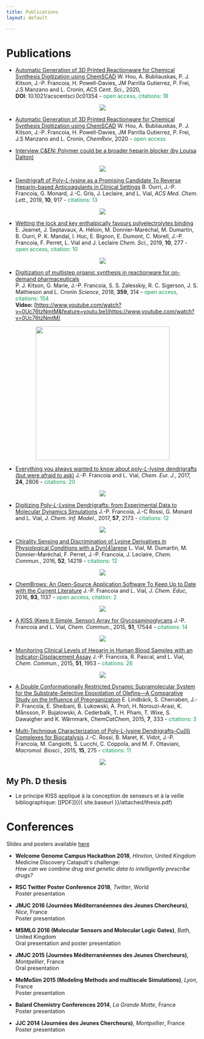 ```yaml
---
title: Publications
layout: default

---
```


# Publications

- [Automatic Generation of 3D Printed Reactionware for Chemical Synthesis
Digitization using ChemSCAD](https://pubs.acs.org/doi/10.1021/acscentsci.0c01354)
W. Hou, A. Bubliauskas, P. J. Kitson, J.-P. Francoia, H. Powell-Davies,
JM Parrilla Gutierrez, P. Frei, J.S Manzano and L. Cronin, *ACS Cent. Sci.*,
2020, **DOI**:&nbsp;10.1021/acscentsci.0c01354 - <font color="#159957">open access, citations: 18</font>  
<p align="center">
  <img src="images/chemscad.gif">
</p>

- [Automatic Generation of 3D Printed Reactionware for Chemical Synthesis
Digitization using ChemSCAD](https://chemrxiv.org/s/01c0cd28362e763c438f)
W. Hou, A. Bubliauskas, P. J. Kitson, J.-P. Francoia, H. Powell-Davies,
JM Parrilla Gutierrez, P. Frei, J.S Manzano and L. Cronin, *ChemRxiv*, 2020 - <font color="#159957">open access</font>  

- [Interview C&EN: Polymer could be a broader heparin blocker (by Louisa
Dalton)](https://cen.acs.org/pharmaceuticals/drug-development/Polymer-broader-heparin-blocker/97/web/2019/06)
<p align="center">
  <img src="images/cen_news.jpg">
</p>

- [Dendrigraft of Poly-*L*-lysine as a Promising Candidate To Reverse
Heparin-based Anticoagulants in Clinical Settings](https://pubs.acs.org/doi/abs/10.1021/acsmedchemlett.9b00090)
B. Ourri, J.-P. Francoia, G. Monard, J.-C. Gris, J. Leclaire, and L. Vial,
*ACS Med. Chem. Lett.*, 2019, **10**, 917 - <font color="#159957">citations: 13</font>  
<p align="center">
  <img src="images/protamine.jpg">
</p>

- [Wetting the lock and key enthalpically favours polyelectrolytes
binding](https://pubs.rsc.org/en/content/articlelanding/2019/sc/c8sc02966k)
E. Jeamet, J. Septavaux, A. Héloin, M. Donnier-Maréchal, M. Dumartin,
B. Ourri, P. K. Mandal, I. Huc, E. Bignon, E. Dumont, C. Morell,
J.-P. Francoia, F. Perret, L. Vial and J. Leclaire *Chem. Sci.*, 2019, **10**, 277 - <font color="#159957">open access, citation: 10</font>  

<p align="center">
  <img src="images/wet_and_lock.jpg">
</p>

- [Digitization of multistep organic synthesis in reactionware for on-demand
pharmaceuticals](http://science.sciencemag.org/content/359/6373/314)  
P. J. Kitson, G. Marie, J.-P. Francoia, S. S. Zalesskiy, R. C. Sigerson,
J. S. Mathieson and L. Cronin *Science*, 2018, **359**, 314 - <font color="#159957">open access, citations: 154</font>  
**Video:** [https://www.youtube.com/watch?v=0Uc76tzNmtM&feature=youtu.be](https://www.youtube.com/watch?v=0Uc76tzNmtM)

<p align="center">
  <img width="350px" src="images/baclofen.gif">
</p>

- [Everything you always wanted to know about poly-*L*-lysine dendrigrafts
(but were afraid to ask)](http://onlinelibrary.wiley.com/wol1/doi/10.1002/chem.201704147)
J.-P. Francoia and L. Vial, *Chem. Eur. J.*, 2017, **24**, 2806 - <font color="#159957">citations: 20</font>  
<p align="center">
  <img src="images/review.jpg">
</p>

- [Digitizing Poly-*L*-Lysine Dendrigrafts: from Experimental Data to
Molecular Dynamics Simulations](http://pubs.acs.org/doi/pdf/10.1021/acs.jcim.7b00258)
J.-P. Francoia, J.-C Rossi, G. Monard and L. Vial, *J. Chem. Inf. Model.*,
2017, **57**, 2173 - <font color="#159957">citations:&nbsp;12</font>  
<p align="center">
  <img src="images/digitizing.gif">
</p>

- [Chirality Sensing and Discrimination of Lysine
Derivatives in Physiological Conditions with a
Dyn\[4\]arene](http://pubs.rsc.org/en/content/articlelanding/2016/cc/c6cc07713g)
L. Vial, M. Dumartin, M. Donnier-Maréchal, F. Perret, J.-P. Francoia,
J. Leclaire, *Chem. Commun.*, 2016, **52**, 14219 - <font color="#159957">citations: 12</font>  
<p align="center">
  <img src="images/chirality.gif">
</p>

- [ChemBrows: An Open-Source Application Software To Keep Up to Date with the
Current Literature](http://pubs.acs.org/doi/abs/10.1021/acs.jchemed.6b00024)
J.-P. Francoia and L. Vial, *J. Chem. Educ*, 2016, **93**, 1137 - <font color="#159957">open access, citation: 2</font>  
<p align="center">
  <img src="images/cb.gif">
</p>

- [A KISS (Keep It Simple, Sensor) Array for
Glycosaminoglycans](http://pubs.rsc.org/en/content/articlelanding/2014/cc/c5cc07628e)
J.-P. Francoia and L. Vial, *Chem. Commun.*, 2015, **51**, 17544 - <font color="#159957">citations: 14</font>  
<p align="center">
  <img src="images/kiss.gif">
</p>

- [Monitoring Clinical Levels of Heparin in Human
Blood Samples with an Indicator-Displacement Assay](http://pubs.rsc.org/en/Content/ArticleLanding/2015/CC/c4cc08563a)
J.-P. Francoia, R. Pascal, and L. Vial, *Chem. Commun.*, 2015, **51**, 1953 - <font color="#159957">citations: 26</font>  
<p align="center">
  <img src="images/heparin.gif">
</p>

- [A Double Conformationally Restricted Dynamic Supramolecular
System for the Substrate-Selective Epoxidation of
Olefins—A Comparative Study on the Influence of
Preorganization](http://onlinelibrary.wiley.com/doi/10.1002/cctc.201402726/full)
E. Lindbäck, S. Cherraben, J.-P. Francoïa, E. Sheibani, B. Lukowski,
A. Proñ, H. Norouzi-Arasi, K. Månsson, P. Bujalowski, A. Cederbalk,
T. H. Pham, T. Wixe, S. Dawaigher and K. Wärnmark, *ChemCatChem*, 2015,
**7**, 333 - <font color="#159957">citations: 3</font>  

- [Multi-Technique Characterization of Poly-L-lysine Dendrigrafts–Cu(II)
Complexes for Biocatalysis](http://onlinelibrary.wiley.com/doi/10.1002/mabi.201400341)
J.-C. Rossi, B. Maret, K. Vidot, J.-P. Francoia, M. Cangiotti, S. Lucchi,
C. Coppola, and M. F. Ottaviani, *Macromol. Biosci.*, 2015, **15**, 275 - <font color="#159957">citations: 11</font>  
<p align="center">
  <img src="images/chara.png">
</p>

## My Ph. D thesis

- Le principe KISS appliqué à la conception de senseurs et à la veille
    bibliographique: [\[PDF\]]({{ site.baseurl }}/attached/thesis.pdf)


# Conferences

Slides and posters available [here](https://github.com/JPFrancoia/PostersSlides)

- **Welcome Genome Campus Hackathon 2018**, *Hinxton*, United Kingdom  
Medicine Discovery Catapult's challenge:  
*How can we combine drug and genetic data to intelligently prescribe drugs?*

- **RSC Twitter Poster Conference 2018**, *Twitter*, World  
Poster presentation

- **JMJC 2016 (Journées Méditerranéennes des Jeunes Chercheurs)**, *Nice*, France  
Poster presentation

- **MSMLG 2016 (Molecular Sensors and Molecular Logic Gates)**, *Bath*, United Kingdom  
Oral presentation and poster presentation

- **JMJC 2015 (Journées Méditerranéennes des Jeunes Chercheurs)**, *Montpellier*, France  
Oral presentation

- **MeMoSim 2015 (Modeling Methods and multiscale Simulations)**, *Lyon*, France  
Poster presentation

- **Balard Chemistry Conferences 2014**, *La Grande Motte*, France  
Poster presentation

- **JJC 2014 (Journées des Jeunes Chercheurs)**, *Montpellier*, France  
Poster presentation

